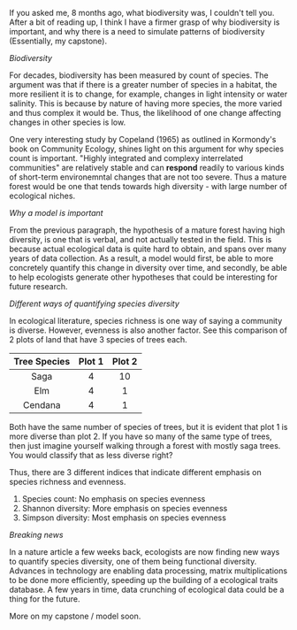 If you asked me, 8 months ago, what biodiversity was, I couldn't tell you. After a bit of reading up, I think I have a firmer grasp of why biodiversity is important, and why there is a need to simulate patterns of biodiversity (Essentially, my capstone).

_Biodiversity_

For decades, biodiversity has been measured by count of species. The argument was that if there is a greater number of species in a habitat, the more resilient it is to change, for example, changes in light intensity or water salinity. This is because by nature of having more species, the more varied and thus complex it would be. Thus, the likelihood of one change affecting changes in other species is low. 

One very interesting study by Copeland (1965) as outlined in Kormondy's book on Community Ecology, shines light on this argument for why species count is important. "Highly integrated and complexy interrelated communities" are relatively stable and can **respond** readily to various kinds of short-term environemntal changes that are not too severe. Thus a mature forest would be one that tends towards high diversity - with large number of ecological niches.

_Why a model is important_

From the previous paragraph, the hypothesis of a mature forest having high diversity, is one that is verbal, and not actually tested in the field. This is because actual ecological data is quite hard to obtain, and spans over many years of data collection. As a result, a model would first, be able to more concretely quantify this change in diversity over time, and secondly, be able to help ecologists generate other hypotheses that could be interesting for future research. 

_Different ways of quantifying species diversity_

In ecological literature, species richness is one way of saying a community is diverse. However, evenness is also another factor. See this comparison of 2 plots of land that have 3 species of trees each.

| Tree Species	| Plot 1   | Plot 2   |
|:-------------:|:--------:|:--------:|
| Saga			| 4		   | 10		  |
| Elm			| 4 	   | 1		  |
| Cendana		| 4 	   | 1 		  |

Both have the same number of species of trees, but it is evident that plot 1 is more diverse than plot 2. If you have so many of the same type of trees, then just imagine yourself walking through a forest with mostly saga trees. You would classify that as less diverse right?

Thus, there are 3 different indices that indicate different emphasis on species richness and evenness.
1. Species count: 		No emphasis on species evenness
2. Shannon diversity: 	More emphasis on species evenness
3. Simpson diversity: 	Most emphasis on species evenness

_Breaking news_

In a nature article a few weeks back, ecologists are now finding new ways to quantify species diversity, one of them being functional diversity. Advances in technology are enabling data processing, matrix multiplications to be done more efficiently, speeding up the building of a ecological traits database. A few years in time, data crunching of ecological data could be a thing for the future. 

More on my capstone / model soon.



